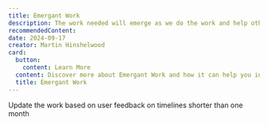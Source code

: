 ```yaml
---
title: Emergant Work
description: The work needed will emerge as we do the work and help others do it
recommendedContent:
date: 2024-09-17
creator: Martin Hinshelwood
card:
  button:
    content: Learn More
  content: Discover more about Emergant Work and how it can help you in your Agile journey!
  title: Emergant Work
---
```


Update the work based on user feedback on timelines shorter than one month
